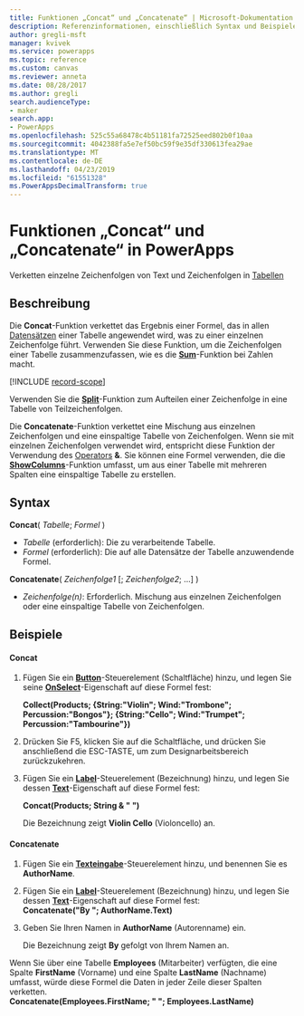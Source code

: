 ```yaml
---
title: Funktionen „Concat“ und „Concatenate“ | Microsoft-Dokumentation
description: Referenzinformationen, einschließlich Syntax und Beispielen, für die Funktionen „Concat“ und „Concatenate“ in PowerApps
author: gregli-msft
manager: kvivek
ms.service: powerapps
ms.topic: reference
ms.custom: canvas
ms.reviewer: anneta
ms.date: 08/28/2017
ms.author: gregli
search.audienceType:
- maker
search.app:
- PowerApps
ms.openlocfilehash: 525c55a68478c4b51181fa72525eed802b0f10aa
ms.sourcegitcommit: 4042388fa5e7ef50bc59f9e35df330613fea29ae
ms.translationtype: MT
ms.contentlocale: de-DE
ms.lasthandoff: 04/23/2019
ms.locfileid: "61551328"
ms.PowerAppsDecimalTransform: true
---
```

# <a name="concat-and-concatenate-functions-in-powerapps"></a>Funktionen „Concat“ und „Concatenate“ in PowerApps
Verketten einzelne Zeichenfolgen von Text und Zeichenfolgen in [Tabellen](../working-with-tables.md)

## <a name="description"></a>Beschreibung
Die **Concat**-Funktion verkettet das Ergebnis einer Formel, das in allen [Datensätzen](../working-with-tables.md#records) einer Tabelle angewendet wird, was zu einer einzelnen Zeichenfolge führt. Verwenden Sie diese Funktion, um die Zeichenfolgen einer Tabelle zusammenzufassen, wie es die **[Sum](function-aggregates.md)**-Funktion bei Zahlen macht.

[!INCLUDE [record-scope](../../../includes/record-scope.md)]

Verwenden Sie die **[Split](function-split.md)**-Funktion zum Aufteilen einer Zeichenfolge in eine Tabelle von Teilzeichenfolgen.

Die **Concatenate**-Funktion verkettet eine Mischung aus einzelnen Zeichenfolgen und eine einspaltige Tabelle von Zeichenfolgen. Wenn sie mit einzelnen Zeichenfolgen verwendet wird, entspricht diese Funktion der Verwendung des [Operators](operators.md) **&**. Sie können eine Formel verwenden, die die **[ShowColumns](function-table-shaping.md)**-Funktion umfasst, um aus einer Tabelle mit mehreren Spalten eine einspaltige Tabelle zu erstellen.

## <a name="syntax"></a>Syntax
**Concat**( *Tabelle*; *Formel* )

* *Tabelle* (erforderlich):  Die zu verarbeitende Tabelle.
* *Formel* (erforderlich):  Die auf alle Datensätze der Tabelle anzuwendende Formel.

**Concatenate**( *Zeichenfolge1* [; *Zeichenfolge2*; ...] )

* *Zeichenfolge(n)*: Erforderlich.  Mischung aus einzelnen Zeichenfolgen oder eine einspaltige Tabelle von Zeichenfolgen.

## <a name="examples"></a>Beispiele
#### <a name="concat"></a>Concat
1. Fügen Sie ein **[Button](../controls/control-button.md)**-Steuerelement (Schaltfläche) hinzu, und legen Sie seine **[OnSelect](../controls/properties-core.md)**-Eigenschaft auf diese Formel fest:
   
    **Collect(Products; {String:"Violin"; Wind:"Trombone"; Percussion:"Bongos"}; {String:"Cello"; Wind:"Trumpet"; Percussion:"Tambourine"})**
2. Drücken Sie F5, klicken Sie auf die Schaltfläche, und drücken Sie anschließend die ESC-TASTE, um zum Designarbeitsbereich zurückzukehren.
3. Fügen Sie ein **[Label](../controls/control-text-box.md)**-Steuerelement (Bezeichnung) hinzu, und legen Sie dessen **[Text](../controls/properties-core.md)**-Eigenschaft auf diese Formel fest:
   
    **Concat(Products; String & " ")**
   
    Die Bezeichnung zeigt **Violin Cello** (Violoncello) an.

#### <a name="concatenate"></a>Concatenate
1. Fügen Sie ein **[Texteingabe](../controls/control-text-input.md)**-Steuerelement hinzu, und benennen Sie es **AuthorName**.
2. Fügen Sie ein **[Label](../controls/control-text-box.md)**-Steuerelement (Bezeichnung) hinzu, und legen Sie dessen **[Text](../controls/properties-core.md)**-Eigenschaft auf diese Formel fest:<br>
   **Concatenate("By "; AuthorName.Text)**
3. Geben Sie Ihren Namen in **AuthorName** (Autorenname) ein.
   
    Die Bezeichnung zeigt **By** gefolgt von Ihrem Namen an.

Wenn Sie über eine Tabelle **Employees** (Mitarbeiter) verfügten, die eine Spalte **FirstName** (Vorname) und eine Spalte **LastName** (Nachname) umfasst, würde diese Formel die Daten in jeder Zeile dieser Spalten verketten.
<br>**Concatenate(Employees.FirstName; " "; Employees.LastName)**


